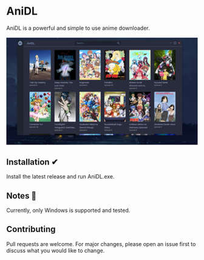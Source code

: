 # AniDL

AniDL is a powerful and simple to use anime downloader.
</br>
</br>
![](https://github.com/Readtt/AniDL/blob/main/AniDL.png?raw=true)

## Installation ✔

Install the latest release and run AniDL.exe.

## Notes 📝
Currently, only Windows is supported and tested.

## Contributing 
Pull requests are welcome. For major changes, please open an issue first to discuss what you would like to change.
